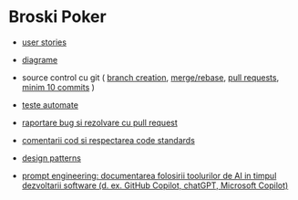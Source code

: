 # Broski Poker

- [user stories](https://github.com/orgs/Broski-SRL/projects/3)

- [diagrame](https://example.com/diagrame)

- source control cu git (
  [branch creation]([https://example.com/branch-creation](https://github.com/Broski-SRL/Broski-Poker/branches)), 
  [merge/rebase](https://example.com/merge-rebase), 
  [pull requests](https://github.com/Broski-SRL/Broski-Poker/pulls?q=is%3Apr+is%3Aclosed), 
  [minim 10 commits]([https://example.com/10-commits](https://github.com/Broski-SRL/Broski-Poker/commits/main/))
)

- [teste automate](https://example.com/teste-automate)

- [raportare bug si rezolvare cu pull request](https://example.com/bug-reporting)

- [comentarii cod si respectarea code standards](https://example.com/code-standards)

- [design patterns](https://example.com/design-patterns)

- [prompt engineering: documentarea folosirii toolurilor de AI in timpul dezvoltarii software (d. ex. GitHub Copilot, chatGPT, Microsoft Copilot)](https://example.com/prompt-engineering)
